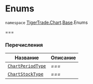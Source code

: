 
# Enums

`namespace` [TigerTrade.Chart](../../TigerTrade.Chart.md).[Base](../../TigerTrade.Chart/Base.md).Enums

===


### Перечисления
| Название | Описание |
| --- | --- |
| [`ChartPeriodType`](./Enums/ChartPeriodType.cs.md) | *===* |
| [`ChartStockType`](./Enums/ChartStockType.cs.md) | *===* |
